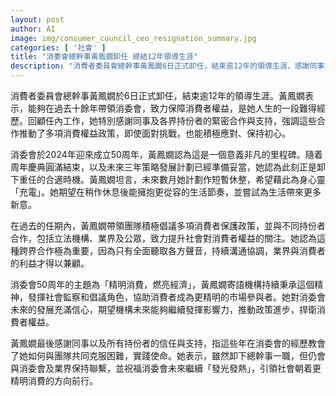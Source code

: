 ```yaml
---
layout: post
author: AI
image: img/consumer_council_ceo_resignation_summary.jpg
categories: [ '社會' ]
title: "消委會總幹事黃鳳嫺卸任 總結12年領導生涯"
description: "消費者委員會總幹事黃鳳嫺6日正式卸任，結束逾12年的領導生涯，感謝同事及持份者支持，回顧任內推動多項消費者權益政策。黃鳳嫺認為消委會50周年是重要里程碑，自認適時卸任，未來期望生活更從容，同時祝福消委會繼續推動精明消費，發揮影響力捍衛消費者權益。"
---
```

消費者委員會總幹事黃鳳嫺於6日正式卸任，結束逾12年的領導生涯。黃鳳嫺表示，能夠在過去十餘年帶領消委會，致力保障消費者權益，是她人生的一段難得經歷。回顧任內工作，她特別感謝同事及各界持份者的緊密合作與支持，強調這些合作推動了多項消費權益政策，即使面對挑戰，也能積極應對、保持初心。

消委會於2024年迎來成立50周年，黃鳳嫺認為這是一個意義非凡的里程碑。隨着周年慶典圓滿結束，以及未來三年策略發展計劃已經準備妥當，她認為此刻正是卸下重任的合適時機。黃鳳嫺坦言，未來數月她計劃作短暫休整，希望藉此為身心靈「充電」。她期望在稍作休息後能擁抱更從容的生活節奏，並嘗試為生活帶來更多新意。

在過去的任期內，黃鳳嫺帶領團隊積極倡議多項消費者保護政策，並與不同持份者合作，包括立法機構、業界及公眾，致力提升社會對消費者權益的關注。她認為這種跨界合作極為重要，因為只有全面聽取各方聲音，持續溝通協調，業界與消費者的利益才得以兼顧。

消委會50周年的主題為「精明消費，燃亮經濟」，黃鳳嫺寄語機構持續秉承這個精神，發揮社會監察和倡議角色，協助消費者成為更精明的市場參與者。她對消委會未來的發展充滿信心，期望機構未來能夠繼續發揮影響力，推動政策進步，捍衛消費者權益。

黃鳳嫺最後感謝同事以及所有持份者的信任與支持，指這些年在消委會的經歷教會了她如何與團隊共同克服困難，實踐使命。她表示，雖然卸下總幹事一職，但仍會與消委會及業界保持聯繫，並祝福消委會未來繼續「發光發熱」，引領社會朝着更精明消費的方向前行。